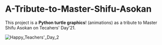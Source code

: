 # A-Tribute-to-Master-Shifu-Asokan
This project is a **Python turtle graphics**!
 (animations) as a tribute to Master Shifu Asokan on Tecahers' Day'21.



![Happy_Teachers'_Day_2](https://user-images.githubusercontent.com/78868726/132125955-557e7828-282f-45fc-8178-c50ddae001ef.png)
